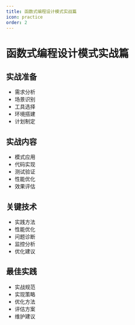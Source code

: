 ```yaml
---
title: 函数式编程设计模式实战篇
icon: practice
order: 2
---
```


# 函数式编程设计模式实战篇

## 实战准备
- 需求分析
- 场景识别
- 工具选择
- 环境搭建
- 计划制定

## 实战内容
- 模式应用
- 代码实现
- 测试验证
- 性能优化
- 效果评估

## 关键技术
- 实践方法
- 性能优化
- 问题诊断
- 监控分析
- 优化建议

## 最佳实践
- 实战规范
- 实现策略
- 优化方法
- 评估方案
- 维护建议
